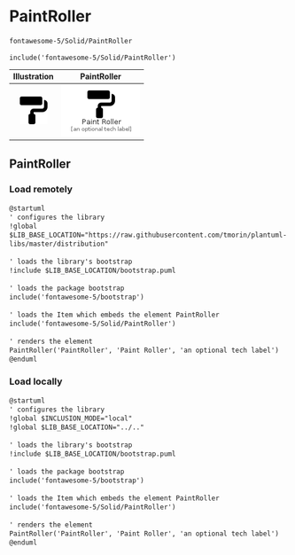 # PaintRoller


```text
fontawesome-5/Solid/PaintRoller
```

```text
include('fontawesome-5/Solid/PaintRoller')
```



| Illustration | PaintRoller |
| :---: | :---: |
| ![illustration for Illustration](../../fontawesome-5/Solid/PaintRoller.png) | ![illustration for PaintRoller](../../fontawesome-5/Solid/PaintRoller.Local.png) |




## PaintRoller

### Load remotely
```plantuml
@startuml
' configures the library
!global $LIB_BASE_LOCATION="https://raw.githubusercontent.com/tmorin/plantuml-libs/master/distribution"

' loads the library's bootstrap
!include $LIB_BASE_LOCATION/bootstrap.puml

' loads the package bootstrap
include('fontawesome-5/bootstrap')

' loads the Item which embeds the element PaintRoller
include('fontawesome-5/Solid/PaintRoller')

' renders the element
PaintRoller('PaintRoller', 'Paint Roller', 'an optional tech label')
@enduml
```

### Load locally
```plantuml
@startuml
' configures the library
!global $INCLUSION_MODE="local"
!global $LIB_BASE_LOCATION="../.."

' loads the library's bootstrap
!include $LIB_BASE_LOCATION/bootstrap.puml

' loads the package bootstrap
include('fontawesome-5/bootstrap')

' loads the Item which embeds the element PaintRoller
include('fontawesome-5/Solid/PaintRoller')

' renders the element
PaintRoller('PaintRoller', 'Paint Roller', 'an optional tech label')
@enduml
```

